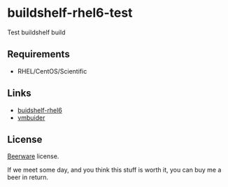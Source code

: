 buildshelf-rhel6-test
====================

Test buildshelf build

Requirements
------------

+ RHEL/CentOS/Scientific

Links
-----

+ [buidshelf-rhel6](https://github.com/hansode/buildshelf-rhel6)
+ [vmbuider](https://github.com/hansode/vmbuilder)

License
-------

[Beerware](http://en.wikipedia.org/wiki/Beerware) license.

If we meet some day, and you think this stuff is worth it, you can buy me a beer in return.
